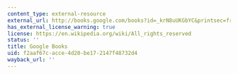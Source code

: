 ```yaml
---
content_type: external-resource
external_url: http://books.google.com/books?id=_krN8uUKGbYC&printsec=frontcover
has_external_license_warning: true
license: https://en.wikipedia.org/wiki/All_rights_reserved
status: ''
title: Google Books
uid: f2aaf67c-acce-4d20-be17-2147f48732d4
wayback_url: ''
---
```

